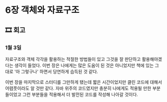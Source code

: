 # 6장 객체와 자료구조

## 🎞 회고

### 1월 3일

자료구조와 객체 각각을 활용하는 적절한 방법들이 있고 그것을 잘 판단하고 활용해야겠다는 생각이 들었다.
이번 장은 나에게는 많은 도움이 된 것은 아니었지만 책에 있는 그대로 '아 그렇구나' 하면서 당연하게 습득된 것 같다.

이번 장을 마지막으로 스터디를 그만하게 됐는데 짧은 시간이었지만 클린 코드에 대해서 어렴풋이라도 알 것만 같다. 자바 위주의 코드였지만 충분히 나에게도 적용될 만한 부분들이었고 그런 부분들을 적용해서 더 발전된 코드를 작성해 나아갈 것이다.